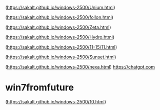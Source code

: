 (https://sakalt.github.io/windows-2500/Unium.html)

(https://sakalt.github.io/windows-2500/follon.html)

(https://sakalt.github.io/windows-2500/Zeta.html)

(https://sakalt.github.io/windows-2500/Hydro.html)

(https://sakalt.github.io/windows-2500/11-15/11.html)

(https://sakalt.github.io/windows-2500/Sunset.html)

(https://sakalt.github.io/windows-2500/nexa.html)
https://chatgpt.com
# win7fromfuture

(https://sakalt.github.io/windows-2500/10.html)
